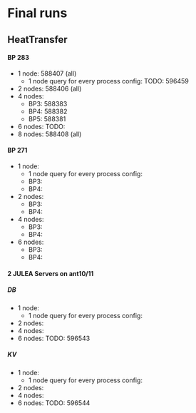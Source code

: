 # Final runs

## HeatTransfer


#### BP 283
- 1 node: 588407 (all)
    + 1 node query for every process config: TODO: 596459
- 2 nodes: 588406 (all)
- 4 nodes:
    - BP3: 588383
    - BP4: 588382
    - BP5: 588381
- 6 nodes: TODO:
- 8 nodes: 588408 (all)

<!-- error for 6 nodes: -->
<!-- 6 nodes: line 64: 20060 Floating point exception(core dumped) mpirun -n $proc -ppn $(($proc/8)) $htWriteBin $configFile $inputOutput ${N[$i]} ${M[$i]} $size $size $steps $iterations >> "${writeFile}" -->
<!-- ls: cannot access '/home/urz/kduwe/ht-output/heat-bp3-2nodes.bp': No such file or directory -->


#### BP 271
- 1 node:  
    + 1 node query for every process config: 
    - BP3:
    - BP4:
- 2 nodes: 
    - BP3:
    - BP4:
- 4 nodes: 
    - BP3:
    - BP4:
- 6 nodes: 
    - BP3:
    - BP4:




#### 2 JULEA Servers on ant10/11
<!-- neue ht messungen 271 -->
<!-- https://github.com/julea-io/adios2/commit/2c6b0aa13f1b36329746d607a816441b7521e4e5 -->

##### DB
- 1 node:  
    + 1 node query for every process config: 
- 2 nodes: 
- 4 nodes: 
- 6 nodes: TODO: 596543


##### KV
- 1 node:  
    + 1 node query for every process config: 
- 2 nodes: 
- 4 nodes: 
- 6 nodes: TODO: 596544

